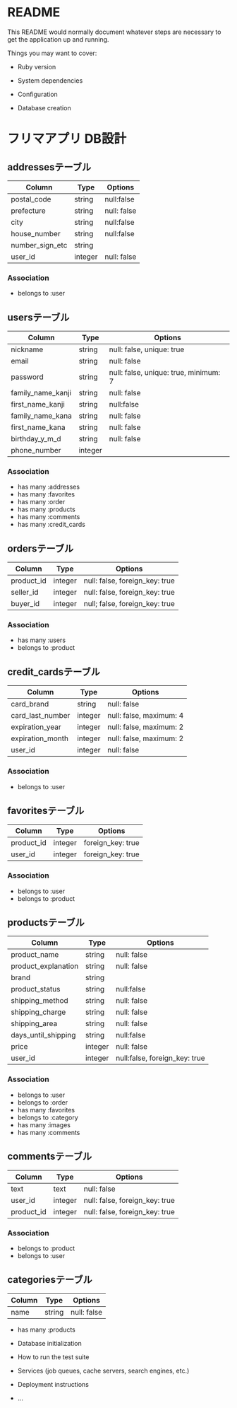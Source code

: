 # README

This README would normally document whatever steps are necessary to get the
application up and running.

Things you may want to cover:

* Ruby version

* System dependencies

* Configuration

* Database creation

# フリマアプリ DB設計

## addressesテーブル
|Column|Type|Options|
|------|----|-------|
|postal_code|string|null:false|
|prefecture|string|null: false|
|city|string|null:false|
|house_number|string|null:false|
|number_sign_etc|string||
|user_id|integer|null: false|
### Association
- belongs to :user

## usersテーブル
|Column|Type|Options|
|------|----|-------|
|nickname|string|null: false, unique: true|
|email|string|null: false|
|password|string|null: false, unique: true, minimum: 7|
|family_name_kanji|string|null: false|
|first_name_kanji|string|null:false|
|family_name_kana|string|null: false|
|first_name_kana|string|null: false|
|birthday_y_m_d|string|null: false|
|phone_number|integer||
### Association
- has many :addresses
- has many :favorites
- has many :order
- has many :products
- has many :comments
- has many :credit_cards

## ordersテーブル
|Column|Type|Options|
|------|----|-------|
|product_id|integer|null: false, foreign_key: true|
|seller_id|integer|null: false, foreign_key: true|
|buyer_id|integer|null; false, foreign_key: true|
### Association
- has many :users
- belongs to :product

## credit_cardsテーブル
|Column|Type|Options|
|------|----|-------|
|card_brand|string|null: false|
|card_last_number|integer|null: false, maximum: 4|
|expiration_year|integer|null: false, maximum: 2|
|expiration_month|integer|null: false, maximum: 2|
|user_id|integer|null: false|
### Association
- belongs to :user

## favoritesテーブル
|Column|Type|Options|
|------|----|-------|
|product_id|integer|foreign_key: true|
|user_id|integer|foreign_key: true|
### Association
- belongs to :user
- belongs to :product

## productsテーブル
|Column|Type|Options|
|------|----|-------|
|product_name|string|null: false|
|product_explanation|string|null: false|
|brand|string||
|product_status|string|null:false|
|shipping_method|string|null: false|
|shipping_charge|string|null: false|
|shipping_area|string|null: false|
|days_until_shipping|string|null:false|
|price|integer|null: false|
|user_id|integer|null:false, foreign_key: true|
### Association
- belongs to :user
- belongs to :order
- has many :favorites
- belongs to :category
- has many :images
- has many :comments

## commentsテーブル
|Column|Type|Options|
|------|----|-------|
|text|text|null: false|
|user_id|integer|null: false, foreign_key: true|
|product_id|integer|null: false, foreign_key: true|
### Association
- belongs to :product
- belongs to :user

## categoriesテーブル
|Column|Type|Options|
|------|----|-------|
|name|string|null: false|
- has many :products

* Database initialization

* How to run the test suite

* Services (job queues, cache servers, search engines, etc.)

* Deployment instructions

* ...
